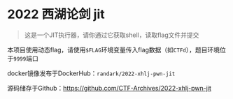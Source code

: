 # 2022 西湖论剑 jit

> 这是一个JIT执行器，请你通过它获取shell，读取flag文件并提交

本项目使用动态flag，请使用`$FLAG`环境变量传入flag数据（如`CTFd`），题目环境位于`9999`端口

docker镜像发布于DockerHub：`randark/2022-xhlj-pwn-jit`

源码储存于Github：https://github.com/CTF-Archives/2022-xhlj-pwn-jit
